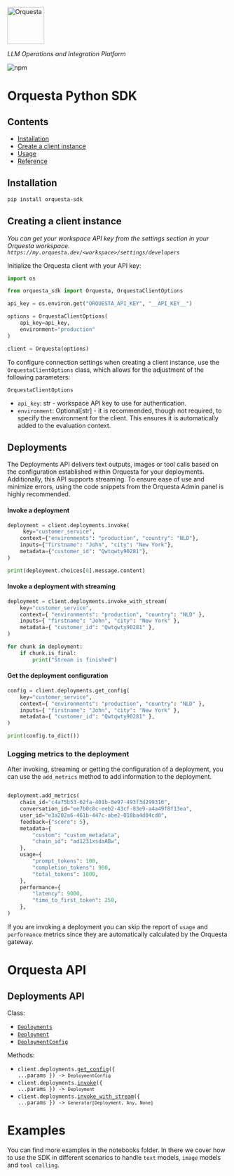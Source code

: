 <p align="left">
  <a href="https://orquesta.cloud" target="_blank">
    <img src="https://raw.githubusercontent.com/orquestadev/orquesta-javascript/main/img/banner.png" alt="Orquesta"  height="84">
  </a>
</p>

_LLM Operations and Integration Platform_

![npm](https://img.shields.io/pypi/v/orquesta-sdk)

# Orquesta Python SDK

## Contents

- [Installation](#installation)
- [Create a client instance](#createclient)
- [Usage](#usage)
- [Reference](#reference)

## Installation

<div id="installation"/>

```bash
pip install orquesta-sdk
```

## Creating a client instance

<div id="createclient"/>

_You can get your workspace API key from the settings section in your Orquesta workspace. `https://my.orquesta.dev/<workspace>/settings/developers`_

Initialize the Orquesta client with your API key:

```python
import os

from orquesta_sdk import Orquesta, OrquestaClientOptions

api_key = os.environ.get("ORQUESTA_API_KEY", "__API_KEY__")

options = OrquestaClientOptions(
    api_key=api_key,
    environment="production"
)

client = Orquesta(options)
```

To configure connection settings when creating a client instance, use the `OrquestaClientOptions` class, which allows for the adjustment of the following parameters:

`OrquestaClientOptions`

- `api_key`: str - workspace API key to use for authentication.
- `environment`: Optional[str] - it is recommended, though not required, to specify the environment for the client. This ensures it is automatically added to the evaluation context.

## Deployments

The Deployments API delivers text outputs, images or tool calls based on the configuration established within Orquesta for your deployments. Additionally, this API supports streaming. To ensure ease of use and minimize errors, using the code snippets from the Orquesta Admin panel is highly recommended.

#### Invoke a deployment

```python
deployment = client.deployments.invoke(
     key="customer_service",
    context={"environments": "production", "country": "NLD"},
    inputs={"firstname": "John", "city": "New York"},
    metadata={"customer_id": "Qwtqwty90281"},
)

print(deployment.choices[0].message.content)
```

#### Invoke a deployment with streaming

```python
deployment = client.deployments.invoke_with_stream(
    key="customer_service",
    context={ "environments": "production", "country": "NLD" },
    inputs={ "firstname": "John", "city": "New York" },
    metadata={ "customer_id": "Qwtqwty90281" },
)

for chunk in deployment:
    if chunk.is_final:
        print("Stream is finished")
```

#### Get the deployment configuration

```python
config = client.deployments.get_config(
    key="customer_service",
    context={ "environments": "production", "country": "NLD" },
    inputs={ "firstname": "John", "city": "New York" },
    metadata={ "customer_id": "Qwtqwty90281" },
)

print(config.to_dict())
```

### Logging metrics to the deployment

After invoking, streaming or getting the configuration of a deployment, you can use the `add_metrics` method to add information to the deployment.

```python

deployment.add_metrics(
    chain_id="c4a75b53-62fa-401b-8e97-493f3d299316",
    conversation_id="ee7b0c8c-eeb2-43cf-83e9-a4a49f8f13ea",
    user_id="e3a202a6-461b-447c-abe2-018ba4d04cd0",
    feedback={"score": 5},
    metadata={
        "custom": "custom_metadata",
        "chain_id": "ad1231xsdaABw",
    },
    usage={
        "prompt_tokens": 100,
        "completion_tokens": 900,
        "total_tokens": 1000,
    },
    performance={
        "latency": 9000,
        "time_to_first_token": 250,
    },
)
```

If you are invoking a deployment you can skip the report of `usage` and `performance` metrics since they are automatically calculated by the Orquesta gateway.

# Orquesta API

## Deployments API

Class:

- <code><a href="https://github.com/orquestadev/orquesta-python/blob/orquesta_sdk/api_resources/deployments.ts#L277">Deployments</a></code>
- <code><a href="https://github.com/orquestadev/orquesta-python/blob/orquesta_sdk/api_resources/deployments.ts#L165">Deployment</a></code>
- <code><a href="https://github.com/orquestadev/orquesta-python/blob/main/orquesta_sdk/api_resources/deployments.ts#L209">DeploymentConfig</a></code>

Methods:

- <code>client.deployments.<a href="https://github.com/orquestadev/orquesta-python/blob/main/orquesta_sdk/api_resources/deployments.ts#L306">get_config</a>({ ...params }) -> `DeploymentConfig`</code>
- <code>client.deployments.<a href="https://github.com/orquestadev/orquesta-python/blob/orquesta_sdk/api_resources/deployments.ts#L325">invoke</a>({ ...params }) -> `Deployment` </code>
- <code>client.deployments.<a href="https://github.com/orquestadev/orquesta-python/blob/orquesta_sdk/api_resources/deployments.ts#L359">invoke_with_stream</a>({ ...params }) -> `Generator[Deployment, Any, None]` </code>

# Examples

You can find more examples in the notebooks folder. In there we cover how to use the SDK in different scenarios to handle `text` models, `image` models and `tool calling`.
